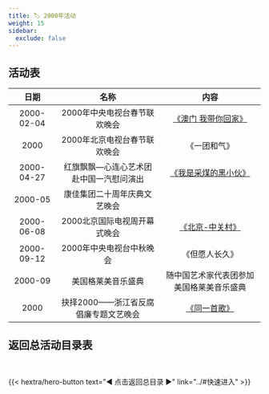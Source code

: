 ```yaml
---
title: 🏷️ 2000年活动
weight: 15
sidebar:
  exclude: false
---
```


## 活动表

|日期|名称|内容|
|:-----:|:-----:|:-----:|
|2000-02-04|2000年中央电视台春节联欢晚会|[《澳门 我带你回家》](../2000/20000204/)|
|2000|2000年北京电视台春节联欢晚会|《一团和气》|
|2000-04-27|红旗飘飘—心连心艺术团赴中国一汽慰问演出|[《我是采煤的黑小伙》](../2000/20000427/)|
|2000-05|康佳集团二十周年庆典文艺晚会||
|2000-06-08|2000北京国际电视周开幕式晚会|[《北京-中关村》](../2000/20000608/)|
|2000-09-12|2000年中央电视台中秋晚会|《但愿人长久》|
|2000-09|美国格莱美音乐盛典|随中国艺术家代表团参加美国格莱美音乐盛典|
|2000|抉择2000——浙江省反腐倡廉专题文艺晚会|[《同一首歌》](../2000/2000/)|






## 返回总活动目录表

<br>

{{< hextra/hero-button text="◀ 点击返回总目录 ▶" link="../#快速进入" >}}